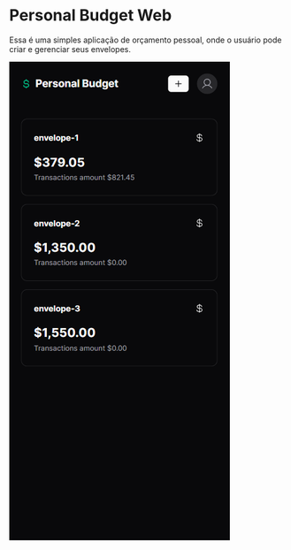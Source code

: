 # Personal Budget Web

Essa é uma simples aplicação de orçamento pessoal, onde o usuário pode criar e gerenciar seus envelopes.

<img src="./public/mobile.png" />
